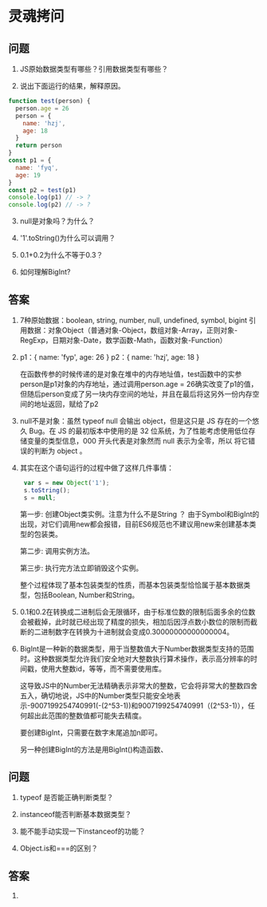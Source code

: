 # 灵魂拷问

## 问题

1. JS原始数据类型有哪些？引用数据类型有哪些？

2. 说出下面运行的结果，解释原因。

```js
function test(person) {
  person.age = 26
  person = {
    name: 'hzj',
    age: 18
  }
  return person
}
const p1 = {
  name: 'fyq',
  age: 19
}
const p2 = test(p1)
console.log(p1) // -> ?
console.log(p2) // -> ?
```

3. null是对象吗？为什么？

4. '1'.toString()为什么可以调用？

5. 0.1+0.2为什么不等于0.3？

6. 如何理解BigInt?

## 答案

1. 7种原始数据：boolean, string, number, null, undefined, symbol, bigint
   引用数据：对象Object（普通对象-Object，数组对象-Array，正则对象-RegExp，日期对象-Date，数学函数-Math，函数对象-Function）

2. p1：{ name: 'fyp', age: 26 }
   p2：{ name: 'hzj', age: 18 }

   在函数传参的时候传递的是对象在堆中的内存地址值，test函数中的实参person是p1对象的内存地址，通过调用person.age = 26确实改变了p1的值，但随后person变成了另一块内存空间的地址，并且在最后将这另外一份内存空间的地址返回，赋给了p2

3. null不是对象：虽然 typeof null 会输出 object，但是这只是 JS 存在的一个悠久 Bug。在 JS 的最初版本中使用的是 32 位系统，为了性能考虑使用低位存储变量的类型信息，000 开头代表是对象然而 null 表示为全零，所以    将它错误的判断为 object 。

4. 其实在这个语句运行的过程中做了这样几件事情：
   ```js
    var s = new Object('1');
    s.toString();
    s = null;
   ```
   第一步: 创建Object类实例。注意为什么不是String ？ 由于Symbol和BigInt的出现，对它们调用new都会报错，目前ES6规范也不建议用new来创建基本类型的包装类。

   第二步: 调用实例方法。

   第三步: 执行完方法立即销毁这个实例。

   整个过程体现了基本包装类型的性质，而基本包装类型恰恰属于基本数据类型，包括Boolean, Number和String。
  
5. 0.1和0.2在转换成二进制后会无限循环，由于标准位数的限制后面多余的位数会被截掉，此时就已经出现了精度的损失，相加后因浮点数小数位的限制而截断的二进制数字在转换为十进制就会变成0.30000000000000004。

6. BigInt是一种新的数据类型，用于当整数值大于Number数据类型支持的范围时。这种数据类型允许我们安全地对大整数执行算术操作，表示高分辨率的时间戳，使用大整数id，等等，而不需要使用库。
   
   这导致JS中的Number无法精确表示非常大的整数，它会将非常大的整数四舍五入，确切地说，JS中的Number类型只能安全地表示-9007199254740991(-(2^53-1))和9007199254740991（(2^53-1)），任何超出此范围的整数值都可能失去精度。
   
   要创建BigInt，只需要在数字末尾追加n即可。

   另一种创建BigInt的方法是用BigInt()构造函数、

## 问题

1. typeof 是否能正确判断类型？

2. instanceof能否判断基本数据类型？

3. 能不能手动实现一下instanceof的功能？

4. Object.is和===的区别？

## 答案

1. 